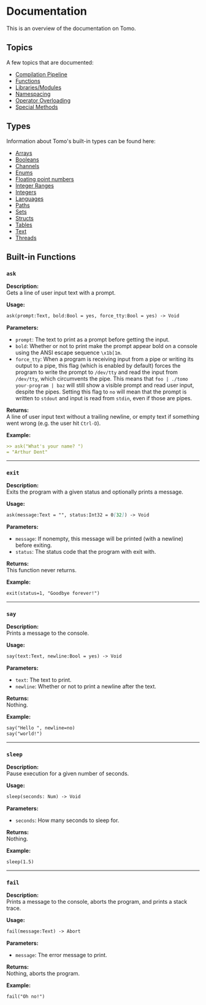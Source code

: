 # Documentation

This is an overview of the documentation on Tomo.

## Topics

A few topics that are documented:

- [Compilation Pipeline](compilation.md)
- [Functions](functions.md)
- [Libraries/Modules](libraries.md)
- [Namespacing](namespacing.md)
- [Operator Overloading](operators.md)
- [Special Methods](metamethods.md)

## Types

Information about Tomo's built-in types can be found here:

- [Arrays](arrays.md)
- [Booleans](booleans.md)
- [Channels](channels.md)
- [Enums](enums.md)
- [Floating point numbers](nums.md)
- [Integer Ranges](ranges.md)
- [Integers](integers.md)
- [Languages](langs.md)
- [Paths](paths.md)
- [Sets](sets.md)
- [Structs](structs.md)
- [Tables](tables.md)
- [Text](text.md)
- [Threads](threads.md)

## Built-in Functions

### `ask`

**Description:**  
Gets a line of user input text with a prompt.

**Usage:**  
```markdown
ask(prompt:Text, bold:Bool = yes, force_tty:Bool = yes) -> Void
```

**Parameters:**

- `prompt`: The text to print as a prompt before getting the input.
- `bold`: Whether or not to print make the prompt appear bold on a console
  using the ANSI escape sequence `\x1b[1m`.
- `force_tty`: When a program is receiving input from a pipe or writing its
  output to a pipe, this flag (which is enabled by default) forces the program
  to write the prompt to `/dev/tty` and read the input from `/dev/tty`, which
  circumvents the pipe. This means that `foo | ./tomo your-program | baz` will
  still show a visible prompt and read user input, despite the pipes. Setting
  this flag to `no` will mean that the prompt is written to `stdout` and input
  is read from `stdin`, even if those are pipes.

**Returns:**  
A line of user input text without a trailing newline, or empty text if
something went wrong (e.g. the user hit `Ctrl-D`).

**Example:**  
```markdown
>> ask("What's your name? ")
= "Arthur Dent"
```

---

### `exit`

**Description:**  
Exits the program with a given status and optionally prints a message.

**Usage:**  
```markdown
ask(message:Text = "", status:Int32 = 0[32]) -> Void
```

**Parameters:**

- `message`: If nonempty, this message will be printed (with a newline) before
  exiting.
- `status`: The status code that the program with exit with.

**Returns:**  
This function never returns.

**Example:**  
```markdown
exit(status=1, "Goodbye forever!")
```

---

### `say`

**Description:**  
Prints a message to the console.

**Usage:**  
```markdown
say(text:Text, newline:Bool = yes) -> Void
```

**Parameters:**

- `text`: The text to print.
- `newline`: Whether or not to print a newline after the text.

**Returns:**  
Nothing.

**Example:**  
```markdown
say("Hello ", newline=no)
say("world!")
```

---

### `sleep`

**Description:**  
Pause execution for a given number of seconds.

**Usage:**  
```markdown
sleep(seconds: Num) -> Void
```

**Parameters:**

- `seconds`: How many seconds to sleep for.

**Returns:**  
Nothing.

**Example:**  
```markdown
sleep(1.5)
```

---

### `fail`

**Description:**  
Prints a message to the console, aborts the program, and prints a stack trace.

**Usage:**  
```markdown
fail(message:Text) -> Abort
```

**Parameters:**

- `message`: The error message to print.

**Returns:**  
Nothing, aborts the program.

**Example:**  
```markdown
fail("Oh no!")
```
